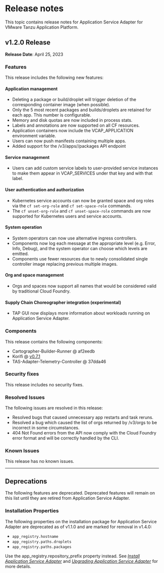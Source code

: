 # Release notes

This topic contains release notes for Application Service Adapter for VMware Tanzu Application Platform.

## <a id='1-2-0'></a> v1.2.0 Release

**Release Date**: April 25, 2023

### Features

This release includes the following new features:

#### Application management
- Deleting a package or build/droplet will trigger deletion of the corresponding container image (when possible).
- Only the 5 most recent packages and builds/droplets are retained for each app. This number is configurable.
- Memory and disk quotas are now included in process stats.
- Labels and annotations are now supported on all CF resources.
- Application containers now include the VCAP_APPLICATION environment variable.
- Users can now push manifests containing multiple apps.
- Added support for the /v3/apps/<guid>/packages API endpoint

#### Service management
- Users can add custom service labels to user-provided service instances to make them appear in VCAP_SERVICES under that key and with that label.

#### User authentication and authorization
- Kubernetes service accounts can now be granted space and org roles via the `cf set-org-role` and `cf set-space-role` commands.
- The `cf unset-org-role` and `cf unset-space-role` commands are now supported for Kubernetes users and service accounts.

#### System operation
- System operators can now use alternative ingress controllers.
- Components now log each message at the appropriate level (e.g. Error, Info, Debug), and the system operator can choose which levels are emitted.
- Components use fewer resources due to newly consolidated single controller image replacing previous multiple images.

#### Org and space management
- Orgs and spaces now support all names that would be considered valid by traditional Cloud Foundry.

#### Supply Chain Choreographer integration (experimental)
- TAP GUI now displays more information about workloads running on Application Service Adapter.

### Components

This release contains the following components:

- Cartographer-Builder-Runner @ af2eedb
- Korifi @ [v0.7.1](https://github.com/cloudfoundry/korifi/tree/v0.7.1)
- TAS-Adapter-Telemetry-Controller @ 37dda46

### Security fixes

This release includes no security fixes.

### Resolved Issues

The following issues are resolved in this release:
- Resolved bugs that caused unnecessary app restarts and task reruns.
- Resolved a bug which caused the list of orgs returned by /v3/orgs to be incorrect in some circumstances.
- 404 Not Found errors from the API now comply with the Cloud Foundry error format and will be correctly handled by the CLI.

### Known Issues

This release has no known issues.

---

## Deprecations

The following features are deprecated.
Deprecated features will remain on this list until they are retired from Application Service Adapter.

### Installation Properties

The following properties on the installation package for Application Service Adapter are deprecated as of v1.1.0 and are marked for removal in v1.4.0:

- `app_registry.hostname`
- `app_registry.paths.droplets`
- `app_registry.paths.packages`

Use the app_registry.repository_prefix property instead. See [_Install Application Service Adapter_](install.md) and [_Upgrading Application Service Adapter_](upgrading.md) for more details.
